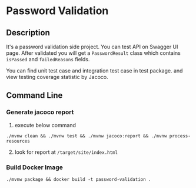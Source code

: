# Password Validation

## Description
It's a password validation side project. You can test API on Swagger UI page. After validated you will get a `PasswordResult` class which contains `isPassed` and `failedReasons` fields. 

You can find unit test case and integration test case in test package. and view testing coverage statistic by Jacoco.

## Command Line

### Generate jacoco report

1. execute below command

```shell
./mvnw clean && ./mvnw test && ./mvnw jacoco:report && ./mvnw process-resources 
```

2. look for report at `/target/site/index.html`

### Build Docker Image

```shell
./mvnw package && docker build -t password-validation .
```

